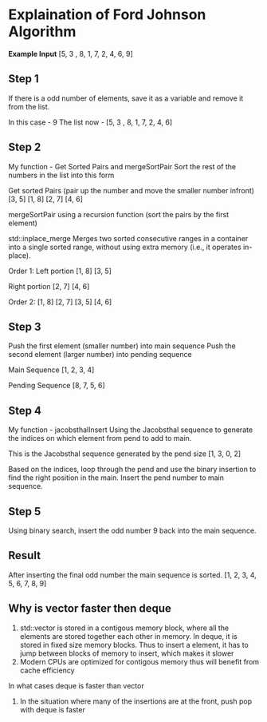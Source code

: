 # Explaination of Ford Johnson Algorithm

**Example Input**
[5, 3 , 8, 1, 7, 2, 4, 6, 9]

## Step 1 ##
If there is a odd number of elements, save it as a variable and remove it from the list.

In this case - 9
The list now - [5, 3 , 8, 1, 7, 2, 4, 6]

## Step 2 ##
My function - Get Sorted Pairs and mergeSortPair
Sort the rest of the numbers in the list into this form

Get sorted Pairs
(pair up the number and move the smaller number infront)
[3, 5] [1, 8] [2, 7] [4, 6]

mergeSortPair using a recursion function
(sort the pairs by the first element)

std::inplace_merge
Merges two sorted consecutive ranges in a container into a single sorted range, without using extra memory (i.e., it operates in-place).

Order 1:
Left portion
[1, 8] [3, 5]

Right portion
[2, 7] [4, 6]

Order 2:
[1, 8] [2, 7] [3, 5] [4, 6]

## Step 3 ##
Push the first element (smaller number) into main sequence
Push the second element (larger number) into pending sequence

Main Sequence
[1, 2, 3, 4]

Pending Sequence
[8, 7, 5, 6]

## Step 4 ##
My function - jacobsthalInsert
Using the Jacobsthal sequence to generate the indices on which element from pend to add to main.

This is the Jacobsthal sequence generated by the pend size
[1, 3, 0, 2]

Based on the indices, loop through the pend and use the binary insertion to find the right position in the main. Insert the pend number to main sequence.

## Step 5 ##
Using binary search, insert the odd number 9 back into the main sequence.

## Result ##
After inserting the final odd number the main sequence is sorted.
[1, 2, 3, 4, 5, 6, 7, 8, 9]

## Why is vector faster then deque ##
1. std::vector is stored in a contigous memory block, where all the elements
are stored together each other in memory. In deque, it is stored in fixed size
memory blocks. Thus to insert a element, it has to jump between blocks of memory
to insert, which makes it slower
2. Modern CPUs are optimized for contigous memory thus will benefit from cache efficiency

In what cases deque is faster than vector
1. In the situation where many of the insertions are at the front, push pop with deque is faster
